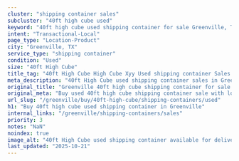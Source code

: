```yaml
---
cluster: "shipping container sales"
subcluster: "40ft high cube used"
keyword: "40ft high cube used shipping container for sale Greenville, TX"
intent: "Transactional-Local"
page_type: "Location-Product"
city: "Greenville, TX"
service_type: "shipping container"
condition: "Used"
size: "40ft High Cube"
title_tag: "40ft High Cube High Cube Xyy Used shipping container Sales in Greenville | LC Container"
meta_description: "40ft High Cube used shipping container sales in Greenville. High cube containers with extra height. Fast delivery, competitive pricing. Serving shipping containers area. Quote ID: 911. Call (214) 524-4168 for your free quote today."
original_title: "Greenville 40ft high cube shipping container for sale | LC"
original_meta: "Buy used 40ft high cube shipping container sale with local delivery in Greenville, TX. LC Container — local Since 2003. Request a fast quote today."
url_slug: "/greenville/buy/40ft-high-cube/shipping-containers/used"
h1: "Buy 40ft high cube used shipping container in Greenville"
internal_links: "/greenville/shipping-containers/sales"
priority: 3
notes: "NaN"
noindex: true
image_alt: "40ft High Cube used shipping container available for delivery in Greenville"
last_updated: "2025-10-21"
---
```


<!-- TODO: Add unique city/inventory copy, images, and internal links here. -->
